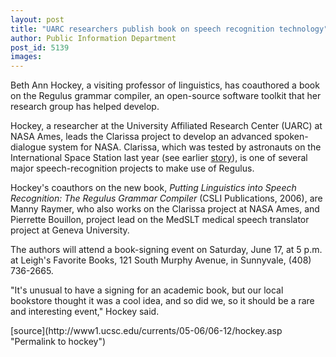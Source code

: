 ```yaml
---
layout: post
title: "UARC researchers publish book on speech recognition technology"
author: Public Information Department
post_id: 5139
images:
---
```


<a name="content" id="content"></a>
<p>
  Beth Ann Hockey, a visiting professor of linguistics, has coauthored a book on the Regulus grammar compiler, an open-source software toolkit that her research group has helped develop.
</p>
<p>
  Hockey, a researcher at the University Affiliated Research Center (UARC) at NASA Ames, leads the Clarissa project to develop an advanced spoken-dialogue system for NASA. Clarissa, which was tested by astronauts on the International Space Station last year (see earlier <a href="http://currents.ucsc.edu/05-06/07-11/clarissa.asp">story</a>), is one of several major speech-recognition projects to make use of Regulus.
</p>
<p>
  Hockey's coauthors on the new book, <i>Putting Linguistics into Speech Recognition: The Regulus Grammar Compiler</i> (CSLI Publications, 2006), are Manny Raymer, who also works on the Clarissa project at NASA Ames, and Pierrette Bouillon, project lead on the MedSLT medical speech translator project at Geneva University.
</p>
<p>
  The authors will attend a book-signing event on Saturday, June 17, at 5 p.m. at Leigh's Favorite Books, 121 South Murphy Avenue, in Sunnyvale, (408) 736-2665.
</p>
<p>
  "It's unusual to have a signing for an academic book, but our local bookstore thought it was a cool idea, and so did we, so it should be a rare and interesting event," Hockey said.
</p>
[source](http://www1.ucsc.edu/currents/05-06/06-12/hockey.asp "Permalink to hockey")
